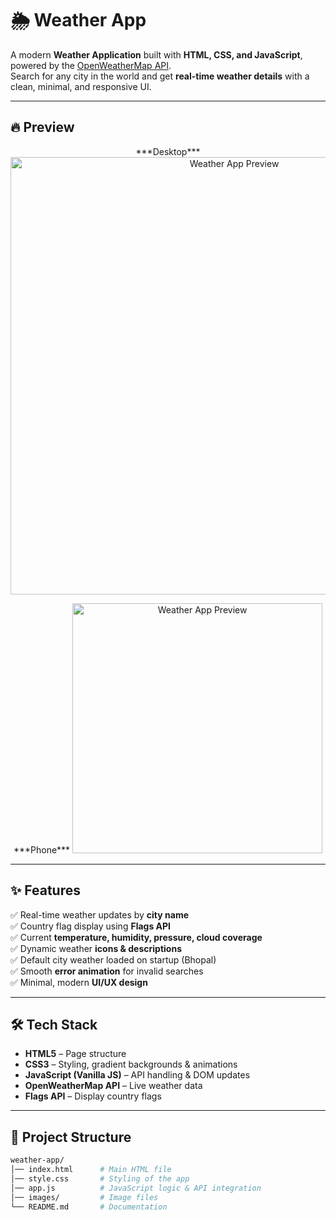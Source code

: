 # 🌦 Weather App

A modern **Weather Application** built with **HTML, CSS, and JavaScript**, powered by the [OpenWeatherMap API](https://openweathermap.org/api).  
Search for any city in the world and get **real-time weather details** with a clean, minimal, and responsive UI.  

---

## 🔥 Preview
<p align="center">
***Desktop***
  <img src="Screenshot 2025-10-06 200942.png" width="700" alt="Weather App Preview" />
</p><p
align="center">
***Phone***
  <img src="WhatsApp Image.png" width="400"  alt="Weather App Preview" />
</p>

---

## ✨ Features
✅ Real-time weather updates by **city name**  
✅ Country flag display using **Flags API**  
✅ Current **temperature, humidity, pressure, cloud coverage**  
✅ Dynamic weather **icons & descriptions**  
✅ Default city weather loaded on startup (Bhopal)  
✅ Smooth **error animation** for invalid searches  
✅ Minimal, modern **UI/UX design**  

---

## 🛠️ Tech Stack
- **HTML5** – Page structure  
- **CSS3** – Styling, gradient backgrounds & animations  
- **JavaScript (Vanilla JS)** – API handling & DOM updates  
- **OpenWeatherMap API** – Live weather data  
- **Flags API** – Display country flags  

---

## 📂 Project Structure
```bash
weather-app/
│── index.html      # Main HTML file
│── style.css       # Styling of the app
│── app.js          # JavaScript logic & API integration
│── images/         # Image files
└── README.md       # Documentation
